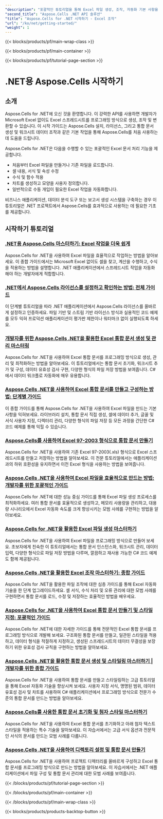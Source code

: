```yaml
---
"description": "포괄적인 튜토리얼을 통해 Excel 파일 생성, 조작, 자동화 기본 사항을 다루며 Aspose.Cells for .NET을 설치, 라이선스 취득, 사용하는 방법을 알아보세요."
"second_title": "Aspose.Cells .NET API 솔루션"
"title": "Aspose.Cells for .NET 시작하기 - Excel 조작"
"url": "/ko/net/getting-started/"
"weight": 1
---
```


{{< blocks/products/pf/main-wrap-class >}}

{{< blocks/products/pf/main-container >}}

{{< blocks/products/pf/tutorial-page-section >}}


# .NET용 Aspose.Cells 시작하기

## 소개

Aspose.Cells for .NET에 오신 것을 환영합니다. 이 강력한 API를 사용하면 개발자가 Microsoft Excel 없이도 Excel 스프레드시트를 프로그래밍 방식으로 생성, 조작 및 변환할 수 있습니다. 이 시작 가이드는 Aspose.Cells 설치, 라이선스, 그리고 통합 문서 생성 및 워크시트 데이터 조작과 같은 기본 작업을 통해 Aspose.Cells를 처음 사용하는 데 도움을 드립니다.

Aspose.Cells for .NET은 다음을 수행할 수 있는 포괄적인 Excel 문서 처리 기능을 제공합니다.
- 처음부터 Excel 파일을 만들거나 기존 파일을 로드합니다.
- 셀 내용, 서식 및 속성 수정
- 수식 및 함수 적용
- 차트를 생성하고 모양을 사용자 정의합니다.
- 일반적으로 수동 개입이 필요한 Excel 작업을 자동화합니다.

비즈니스 애플리케이션, 데이터 분석 도구 또는 보고서 생성 시스템을 구축하는 경우 이 튜토리얼은 .NET 프로젝트에서 Aspose.Cells를 효과적으로 사용하는 데 필요한 기초를 제공합니다.

## 시작하기 튜토리얼

### [.NET용 Aspose.Cells 마스터하기: Excel 작업을 더욱 쉽게](./aspose-cells-dotnet-excel-operations)
Aspose.Cells for .NET을 사용하여 Excel 파일을 효율적으로 작업하는 방법을 알아보세요. 이 종합 가이드에서는 Microsoft Excel 없이도 셀을 찾고, 계산을 수행하고, 수식을 적용하는 방법을 설명합니다. .NET 애플리케이션에서 스프레드시트 작업을 자동화해야 하는 개발자에게 적합합니다.

### [.NET에서 Aspose.Cells 라이선스를 설정하고 확인하는 방법: 전체 가이드](./aspose-cells-license-setup-dotnet-guide)
이 단계별 튜토리얼을 따라 .NET 애플리케이션에서 Aspose.Cells 라이선스를 올바르게 설정하고 인증하세요. 파일 기반 및 스트림 기반 라이선스 방식과 실용적인 코드 예제를 모두 익혀 프로덕션 애플리케이션이 평가판 제한이나 워터마크 없이 실행되도록 하세요.

### [개발자를 위한 Aspose.Cells .NET을 활용한 Excel 통합 문서 생성 및 관리 마스터링](./aspose-cells-net-workbook-creation-management)
Aspose.Cells for .NET을 사용하여 Excel 통합 문서를 프로그래밍 방식으로 생성, 관리 및 최적화하는 방법을 알아보세요. 이 튜토리얼에서는 통합 문서 초기화, 워크시트 추가 및 구성, 데이터 유효성 검사 구현, 다양한 형식의 파일 저장 방법을 보여줍니다. C#에서 데이터 워크플로 자동화에 매우 유용합니다.

### [Aspose.Cells .NET을 사용하여 Excel 통합 문서를 만들고 구성하는 방법: 단계별 가이드](./create-configure-excel-workbook-aspose-cells-net)
이 종합 가이드를 통해 Aspose.Cells for .NET을 사용하여 Excel 파일을 만드는 기본 사항을 익혀보세요. 라이브러리 설치, 통합 문서 직접 생성, 셀에 데이터 추가, 글꼴 및 서식 사용자 지정, 디렉터리 관리, 다양한 형식의 파일 저장 등 모든 과정을 간단한 C# 코드 예제를 통해 익힐 수 있습니다.

### [Aspose.Cells를 사용하여 Excel 97-2003 형식으로 통합 문서 만들기](./create-save-excel-97-2003-aspose-cells-dotnet)
Aspose.Cells for .NET을 사용하여 기존 Excel 97-2003(.xls) 형식으로 Excel 스프레드시트를 만들고 저장하는 방법을 알아보세요. 이 전문 튜토리얼에서는 애플리케이션과의 하위 호환성을 유지하면서 이전 Excel 형식을 사용하는 방법을 보여줍니다.

### [Aspose.Cells .NET을 사용하여 Excel 파일을 효율적으로 만드는 방법: 개발자를 위한 포괄적인 가이드](./efficient-excel-files-aspose-cells-net)
Aspose.Cells for .NET에 대한 성능 중심 가이드를 통해 Excel 파일 생성 프로세스를 최적화하세요. 여러 통합 문서를 효율적으로 생성하고, 메모리 사용량을 관리하고, 대용량 시나리오에서 Excel 자동화 속도를 크게 향상시키는 모범 사례를 구현하는 방법을 알아보세요.

### [Aspose.Cells for .NET을 활용한 Excel 파일 생성 마스터하기](./excel-creation-aspose-cells-dotnet-guide)
Aspose.Cells for .NET을 사용하여 Excel 파일을 프로그래밍 방식으로 만들어 보세요. 초보자에게 친숙한 이 튜토리얼에서는 통합 문서 인스턴스화, 워크시트 관리, 데이터 입력, 다양한 형식으로 파일 저장 방법을 다루며, 깔끔하고 재사용 가능한 C# 코드 예제도 함께 제공됩니다.

### [Aspose.Cells .NET을 활용한 Excel 조작 마스터하기: 종합 가이드](./excel-manipulation-aspose-cells-net-guide)
Aspose.Cells for .NET을 활용한 파일 조작에 대한 심층 가이드를 통해 Excel 자동화 기술을 한 단계 업그레이드하세요. 셀 서식, 수식 처리 및 오류 관리에 대한 모범 사례를 구현하면서 통합 문서를 로드, 수정 및 저장하는 효율적인 방법을 배우세요.

### [Aspose.Cells for .NET을 사용하여 Excel 통합 문서 만들기 및 스타일 지정: 포괄적인 가이드](./excel-workbook-creation-aspose-cells-dotnet)
Aspose.Cells for .NET에 대한 자세한 가이드를 통해 전문적인 Excel 통합 문서를 프로그래밍 방식으로 개발해 보세요. 구조화된 통합 문서를 만들고, 일관된 스타일을 적용하고, 데이터 형식을 적절하게 지정하고, 생성된 스프레드시트의 데이터 무결성을 보장하기 위한 유효성 검사 규칙을 구현하는 방법을 알아보세요.

### [Aspose.Cells .NET을 활용한 통합 문서 생성 및 스타일링 마스터하기 | 개발자를 위한 종합 가이드](./mastering-workbook-creation-aspose-cells-net)
Aspose.Cells for .NET을 사용하여 통합 문서를 만들고 스타일링하는 고급 튜토리얼을 통해 Excel 자동화 기술을 향상시켜 보세요. 사용자 지정 서식, 명명된 범위, 데이터 유효성 검사 및 차트를 사용하여 C# 애플리케이션에서 프로그래밍 방식으로 전문가 수준의 통합 문서를 만드는 방법을 알아보세요.

### [Aspose.Cells를 사용한 통합 문서 초기화 및 첨자 스타일 마스터하기](./mastering-workbook-initialization-subscript-styling-aspose-cells-net)
Aspose.Cells for .NET을 사용하여 Excel 통합 문서를 초기화하고 아래 첨자 텍스트 스타일을 적용하는 특수 기술을 알아보세요. 이 자습서에서는 고급 서식 옵션과 전문적인 서식의 문서를 만드는 모범 사례를 다룹니다.

### [Aspose.Cells .NET을 사용하여 디렉토리 설정 및 통합 문서 만들기](./set-up-directories-create-workbooks-aspose-cells-dotnet)
Aspose.Cells for .NET을 사용하여 프로젝트 디렉터리를 올바르게 구성하고 Excel 통합 문서를 프로그래밍 방식으로 만드는 방법을 알아보세요. 이 자습서에서는 .NET 애플리케이션에서 파일 구성 및 통합 문서 관리에 대한 모범 사례를 보여줍니다.


{{< /blocks/products/pf/tutorial-page-section >}}

{{< /blocks/products/pf/main-container >}}

{{< /blocks/products/pf/main-wrap-class >}}

{{< blocks/products/products-backtop-button >}}